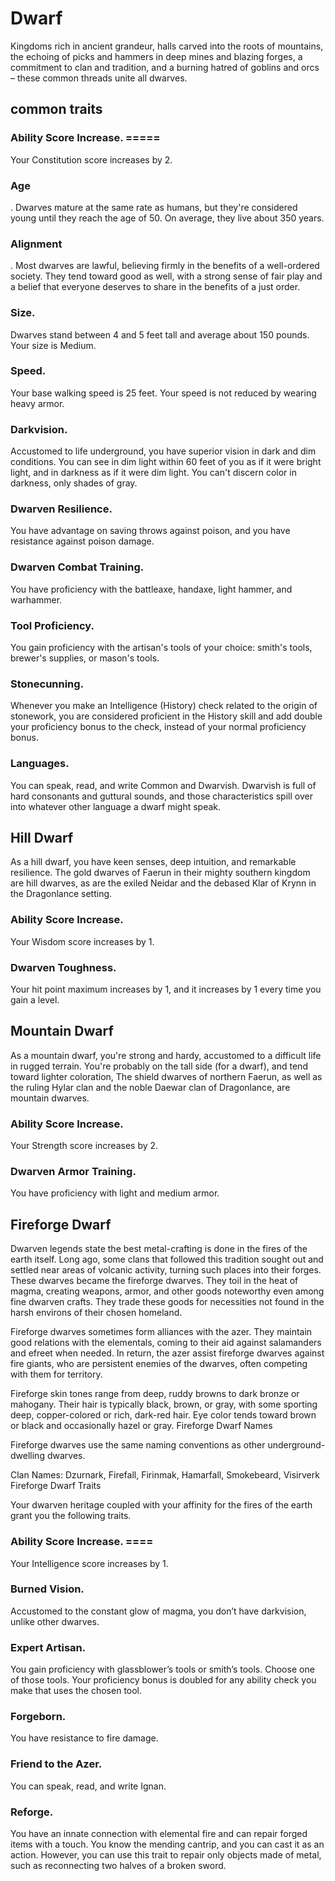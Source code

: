 # Dwarf

Kingdoms rich in ancient grandeur, halls carved into the roots of mountains, the echoing of picks and hammers in deep mines and blazing forges, a commitment to clan and tradition, and a burning hatred of goblins and orcs – these common threads unite all dwarves.

## common traits
### Ability Score Increase. =====
 Your Constitution score increases by 2.

### Age 
. Dwarves mature at the same rate as humans, but they're considered young until they reach the age of 50. On average, they live about 350 years.

### Alignment 
. Most dwarves are lawful, believing firmly in the benefits of a well-ordered society. They tend toward good as well, with a strong sense of fair play and a belief that everyone deserves to share in the benefits of a just order.

### Size. 
 Dwarves stand between 4 and 5 feet tall and average about 150 pounds. Your size is Medium.

### Speed. 
 Your base walking speed is 25 feet. Your speed is not reduced by wearing heavy armor.

### Darkvision. 
 Accustomed to life underground, you have superior vision in dark and dim conditions. You can see in dim light within 60 feet of you as if it were bright light, and in darkness as if it were dim light. You can't discern color in darkness, only shades of gray.

### Dwarven Resilience. 
 You have advantage on saving throws against poison, and you have resistance against poison damage.

### Dwarven Combat Training. 
 You have proficiency with the battleaxe, handaxe, light hammer, and warhammer.

### Tool Proficiency. 
 You gain proficiency with the artisan's tools of your choice: smith's tools, brewer's supplies, or mason's tools.

### Stonecunning. 
 Whenever you make an Intelligence (History) check related to the origin of stonework, you are considered proficient in the History skill and add double your proficiency bonus to the check, instead of your normal proficiency bonus.

### Languages. 
 You can speak, read, and write Common and Dwarvish. Dwarvish is full of hard consonants and guttural sounds, and those characteristics spill over into whatever other language a dwarf might speak.

## Hill Dwarf 


As a hill dwarf, you have keen senses, deep intuition, and remarkable resilience. The gold dwarves of Faerun in their mighty southern kingdom are hill dwarves, as are the exiled Neidar and the debased Klar of Krynn in the Dragonlance setting.

### Ability Score Increase. 
 Your Wisdom score increases by 1.
### Dwarven Toughness. 
 Your hit point maximum increases by 1, and it increases by 1 every time you gain a level.

## Mountain Dwarf

As a mountain dwarf, you're strong and hardy, accustomed to a difficult life in rugged terrain. You're probably on the tall side (for a dwarf), and tend toward lighter coloration, The shield dwarves of northern Faerun, as well as the ruling Hylar clan and the noble Daewar clan of Dragonlance, are mountain dwarves.

### Ability Score Increase.
 Your Strength score increases by 2.

### Dwarven Armor Training.
 You have proficiency with light and medium armor.



## Fireforge Dwarf

Dwarven legends state the best metal-crafting is done in the fires of the earth itself. Long ago, some clans that followed this tradition sought out and settled near areas of volcanic activity, turning such places into their forges. These dwarves became the fireforge dwarves. They toil in the heat of magma, creating weapons, armor, and other goods noteworthy even among fine dwarven crafts. They trade these goods for necessities not found in the harsh environs of their chosen homeland.

Fireforge dwarves sometimes form alliances with the azer. They maintain good relations with the elementals, coming to their aid against salamanders and efreet when needed. In return, the azer assist fireforge dwarves against fire giants, who are persistent enemies of the dwarves, often competing with them for territory.

Fireforge skin tones range from deep, ruddy browns to dark bronze or mahogany. Their hair is typically black, brown, or gray, with some sporting deep, copper-colored or rich, dark-red hair. Eye color tends toward brown or black and occasionally hazel or gray.
Fireforge Dwarf Names

Fireforge dwarves use the same naming conventions as other underground-dwelling dwarves.

Clan Names: Dzurnark, Firefall, Firinmak, Hamarfall, Smokebeard, Visirverk
Fireforge Dwarf Traits

Your dwarven heritage coupled with your affinity for the fires of the earth grant you the following traits.

### Ability Score Increase. ====
 Your Intelligence score increases by 1.

### Burned Vision.
 Accustomed to the constant glow of magma, you don’t have darkvision, unlike other dwarves.

### Expert Artisan. 
 You gain proficiency with glassblower’s tools or smith’s tools. Choose one of those tools. Your proficiency bonus is doubled for any ability check you make that uses the chosen tool.

### Forgeborn. 
 You have resistance to fire damage.

### Friend to the Azer. 
 You can speak, read, and write Ignan.

### Reforge. 
 You have an innate connection with elemental fire and can repair forged items with a touch. You know the mending cantrip, and you can cast it as an action. However, you can use this trait to repair only objects made of metal, such as reconnecting two halves of a broken sword.
